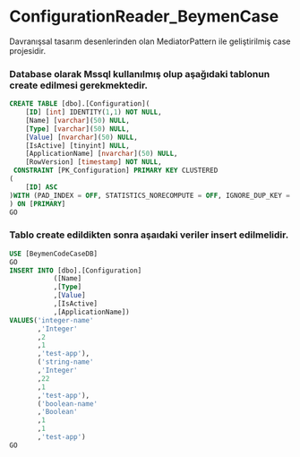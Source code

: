 ﻿# ConfigurationReader_BeymenCase

Davranışsal tasarım desenlerinden olan MediatorPattern ile geliştirilmiş case projesidir. 

### Database olarak Mssql kullanılmış olup aşağıdaki tablonun  create edilmesi gerekmektedir. 

```sql
CREATE TABLE [dbo].[Configuration](
	[ID] [int] IDENTITY(1,1) NOT NULL,
	[Name] [varchar](50) NULL,
	[Type] [varchar](50) NULL,
	[Value] [nvarchar](50) NULL,
	[IsActive] [tinyint] NULL,
	[ApplicationName] [nvarchar](50) NULL,
	[RowVersion] [timestamp] NOT NULL,
 CONSTRAINT [PK_Configuration] PRIMARY KEY CLUSTERED 
(
	[ID] ASC
)WITH (PAD_INDEX = OFF, STATISTICS_NORECOMPUTE = OFF, IGNORE_DUP_KEY = OFF, ALLOW_ROW_LOCKS = ON, ALLOW_PAGE_LOCKS = ON) ON [PRIMARY]
) ON [PRIMARY]
GO
```


### Tablo create edildikten sonra aşaıdaki veriler insert edilmelidir. 

```sql
USE [BeymenCodeCaseDB]
GO
INSERT INTO [dbo].[Configuration]
           ([Name]
           ,[Type]
           ,[Value]
           ,[IsActive]
           ,[ApplicationName])
VALUES('integer-name'
       ,'Integer'
       ,2
       ,1
       ,'test-app'),
       ('string-name'
       ,'Integer'
       ,22
       ,1
       ,'test-app'),
       ('boolean-name'
       ,'Boolean'
       ,1
       ,1
       ,'test-app')
GO

```








